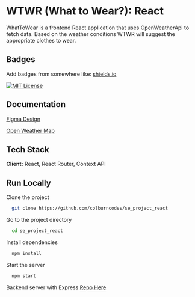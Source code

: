 
# WTWR (What to Wear?): React

WhatToWear is a frontend React application that uses OpenWeatherApi to fetch data. Based on the weather conditions WTWR will suggest the appropriate clothes to wear.


## Badges

Add badges from somewhere like: [shields.io](https://shields.io/)

[![MIT License](https://img.shields.io/badge/License-MIT-green.svg)](https://choosealicense.com/licenses/mit/)



## Documentation

[Figma Design](https://www.figma.com/file/DTojSwldenF9UPKQZd6RRb/Sprint-10%3A-WTWR?node-id=311-433&t=YgKEATMS2IJdVKvM-0)

[Open Weather Map](https://openweathermap.org/api)
## Tech Stack

**Client:** React, React Router, Context API



## Run Locally

Clone the project

```bash
  git clone https://github.com/colburncodes/se_project_react
```

Go to the project directory

```bash
  cd se_project_react
```

Install dependencies

```bash
  npm install
```

Start the server

```bash
  npm start
```

Backend server with Express [Repo Here](https://github.com/colburncodes/se_project_express
)


